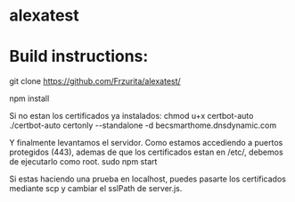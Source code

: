 # alexatest

# Build instructions:
git clone https://github.com/Frzurita/alexatest/

npm install

Si no estan los certificados ya instalados:
chmod u+x certbot-auto
./certbot-auto certonly --standalone -d becsmarthome.dnsdynamic.com

Y finalmente levantamos el servidor. Como estamos accediendo a puertos protegidos (443), ademas de que los certificados estan en /etc/, debemos de ejecutarlo como root.
sudo npm start

Si estas haciendo una prueba en localhost, puedes pasarte los certificados
mediante scp y cambiar el sslPath de server.js.
